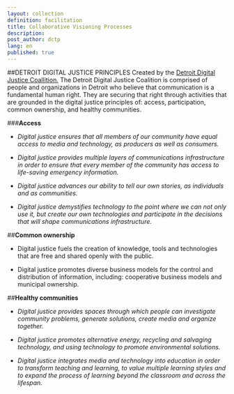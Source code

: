 ```yaml
---
layout: collection
definition: facilitation
title: Collaborative Visioning Processes
description: 
post_author: dctp
lang: en
published: true
---
```


##DETROIT DIGITAL JUSTICE PRINCIPLES
Created by the [Detroit Digital Justice Coallition.](http://detroitdjc.org/) The Detroit Digital Justice Coalition is comprised of people and organizations in Detroit who believe that communication is a fundamental human right. They are securing that right through activities that are grounded in the digital justice principles of: access, participation, common ownership, and healthy communities.

###**Access**

 - *Digital justice ensures that all members of our community have equal access to media and technology, as producers as well as consumers.*
 
 - *Digital justice provides multiple layers of communications infrastructure in order to ensure that every member of the community has access to life-saving emergency information.*
 
 - *Digital justice advances our ability to tell our own stories, as individuals and as communities.*
 
 - *Digital justice demystifies technology to the point where we can not only use it, but create our own technologies and participate in the decisions that will shape communications infrastructure.*

##**Common ownership**

 - Digital justice fuels the creation of knowledge, tools and technologies that are free and shared openly with the public.
 
 - Digital justice promotes diverse business models for the control and distribution of information, including: cooperative business models and municipal ownership.
 
##**Healthy communities**
 - *Digital justice provides spaces through which people can investigate community problems, generate solutions, create media and organize together.*

 - *Digital justice promotes alternative energy, recycling and salvaging technology, and using technology to promote environmental solutions.*
 
 - *Digital justice integrates media and technology into education in order to transform teaching and learning, to value multiple learning styles and to expand the process of learning beyond the classroom and across the lifespan.*
